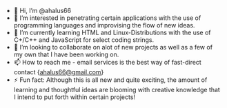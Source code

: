 - 👋 Hi, I’m @ahalus66
- 👀 I’m interested in penetrating certain applications with the use of programming languages and improvising the flow of new ideas.
- 🌱 I’m currently learning HTML and Linux-Distributions with the use of C+/C++ and JavaScript for select coding strings. 
- 💞️ I’m looking to collaborate on alot of new projects as well as a few of my own that I have been working on.
- 📫 How to reach me - email services is the best way of fast-direct contact {ahalus66@gmail.com}
- ⚡ Fun fact: Although this is all new and quite exciting, the amount of learning and thoughtful ideas are blooming with creative knowledge that I intend to put forth within certain projects!
<!---
ahalus66/ahalus66 is a ✨ special ✨ repository because its `README.md` (this file) appears on your GitHub profile.
You can click the Preview link to take a look at your changes.
--->
